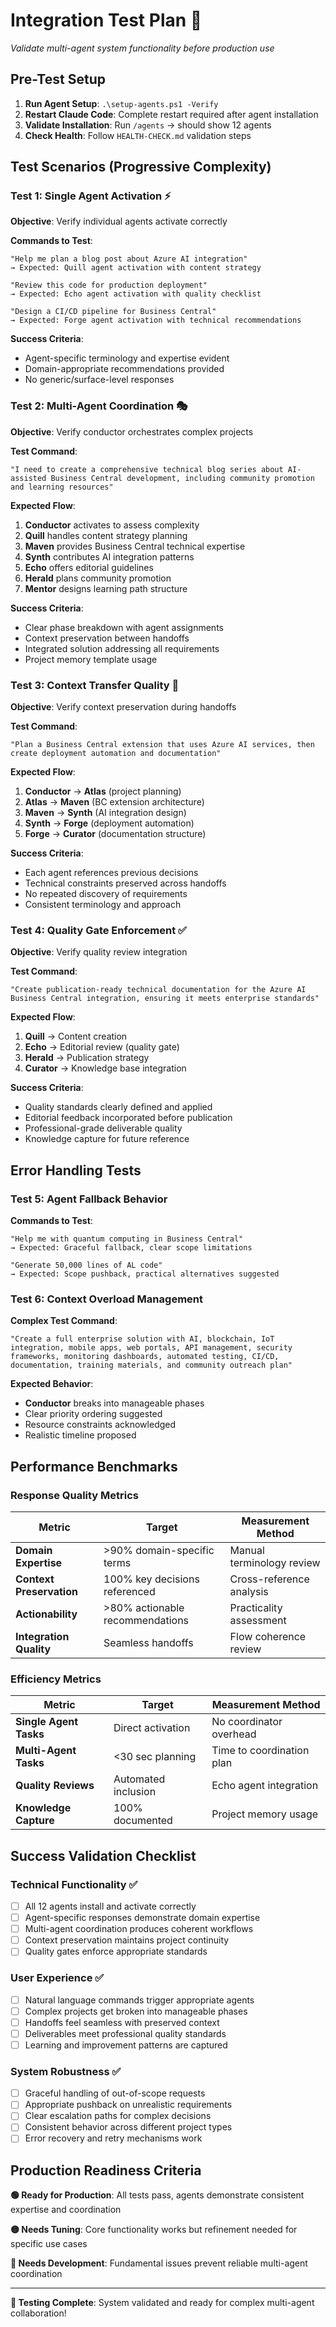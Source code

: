 # Integration Test Plan 🧪

*Validate multi-agent system functionality before production use*

## Pre-Test Setup

1. **Run Agent Setup**: `.\setup-agents.ps1 -Verify`
2. **Restart Claude Code**: Complete restart required after agent installation
3. **Validate Installation**: Run `/agents` → should show 12 agents
4. **Check Health**: Follow `HEALTH-CHECK.md` validation steps

## Test Scenarios (Progressive Complexity)

### Test 1: Single Agent Activation ⚡
**Objective**: Verify individual agents activate correctly

**Commands to Test**:
```
"Help me plan a blog post about Azure AI integration"
→ Expected: Quill agent activation with content strategy

"Review this code for production deployment"
→ Expected: Echo agent activation with quality checklist

"Design a CI/CD pipeline for Business Central"
→ Expected: Forge agent activation with technical recommendations
```

**Success Criteria**: 
- Agent-specific terminology and expertise evident
- Domain-appropriate recommendations provided
- No generic/surface-level responses

### Test 2: Multi-Agent Coordination 🎭
**Objective**: Verify conductor orchestrates complex projects

**Test Command**:
```
"I need to create a comprehensive technical blog series about AI-assisted Business Central development, including community promotion and learning resources"
```

**Expected Flow**:
1. **Conductor** activates to assess complexity
2. **Quill** handles content strategy planning  
3. **Maven** provides Business Central technical expertise
4. **Synth** contributes AI integration patterns
5. **Echo** offers editorial guidelines
6. **Herald** plans community promotion
7. **Mentor** designs learning path structure

**Success Criteria**:
- Clear phase breakdown with agent assignments
- Context preservation between handoffs
- Integrated solution addressing all requirements
- Project memory template usage

### Test 3: Context Transfer Quality 🔄
**Objective**: Verify context preservation during handoffs

**Test Command**:
```
"Plan a Business Central extension that uses Azure AI services, then create deployment automation and documentation"
```

**Expected Flow**:
1. **Conductor** → **Atlas** (project planning)
2. **Atlas** → **Maven** (BC extension architecture) 
3. **Maven** → **Synth** (AI integration design)
4. **Synth** → **Forge** (deployment automation)
5. **Forge** → **Curator** (documentation structure)

**Success Criteria**:
- Each agent references previous decisions
- Technical constraints preserved across handoffs
- No repeated discovery of requirements
- Consistent terminology and approach

### Test 4: Quality Gate Enforcement ✅
**Objective**: Verify quality review integration

**Test Command**:
```
"Create publication-ready technical documentation for the Azure AI Business Central integration, ensuring it meets enterprise standards"
```

**Expected Flow**:
1. **Quill** → Content creation
2. **Echo** → Editorial review (quality gate)
3. **Herald** → Publication strategy
4. **Curator** → Knowledge base integration

**Success Criteria**:
- Quality standards clearly defined and applied
- Editorial feedback incorporated before publication
- Professional-grade deliverable quality
- Knowledge capture for future reference

## Error Handling Tests

### Test 5: Agent Fallback Behavior
**Commands to Test**:
```
"Help me with quantum computing in Business Central"
→ Expected: Graceful fallback, clear scope limitations

"Generate 50,000 lines of AL code"
→ Expected: Scope pushback, practical alternatives suggested
```

### Test 6: Context Overload Management
**Complex Test Command**:
```
"Create a full enterprise solution with AI, blockchain, IoT integration, mobile apps, web portals, API management, security frameworks, monitoring dashboards, automated testing, CI/CD, documentation, training materials, and community outreach plan"
```

**Expected Behavior**:
- **Conductor** breaks into manageable phases
- Clear priority ordering suggested
- Resource constraints acknowledged
- Realistic timeline proposed

## Performance Benchmarks

### Response Quality Metrics
| Metric | Target | Measurement Method |
|--------|--------|-------------------|
| **Domain Expertise** | >90% domain-specific terms | Manual terminology review |
| **Context Preservation** | 100% key decisions referenced | Cross-reference analysis |
| **Actionability** | >80% actionable recommendations | Practicality assessment |
| **Integration Quality** | Seamless handoffs | Flow coherence review |

### Efficiency Metrics
| Metric | Target | Measurement Method |
|--------|--------|-------------------|
| **Single Agent Tasks** | Direct activation | No coordinator overhead |
| **Multi-Agent Tasks** | <30 sec planning | Time to coordination plan |
| **Quality Reviews** | Automated inclusion | Echo agent integration |
| **Knowledge Capture** | 100% documented | Project memory usage |

## Success Validation Checklist

### Technical Functionality ✅
- [ ] All 12 agents install and activate correctly
- [ ] Agent-specific responses demonstrate domain expertise
- [ ] Multi-agent coordination produces coherent workflows
- [ ] Context preservation maintains project continuity
- [ ] Quality gates enforce appropriate standards

### User Experience ✅
- [ ] Natural language commands trigger appropriate agents
- [ ] Complex projects get broken into manageable phases
- [ ] Handoffs feel seamless with preserved context
- [ ] Deliverables meet professional quality standards
- [ ] Learning and improvement patterns are captured

### System Robustness ✅
- [ ] Graceful handling of out-of-scope requests
- [ ] Appropriate pushback on unrealistic requirements
- [ ] Clear escalation paths for complex decisions
- [ ] Consistent behavior across different project types
- [ ] Error recovery and retry mechanisms work

## Production Readiness Criteria

**🟢 Ready for Production**: All tests pass, agents demonstrate consistent expertise and coordination

**🟡 Needs Tuning**: Core functionality works but refinement needed for specific use cases

**🔴 Needs Development**: Fundamental issues prevent reliable multi-agent coordination

---

**🎯 Testing Complete**: System validated and ready for complex multi-agent collaboration!
